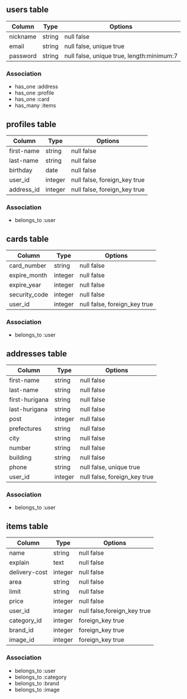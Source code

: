 ## users table
|Column|Type|Options|
|------|----|-------|
|nickname|string|null false|
|email|string|null false, unique true|
|password|string|null false, unique true, length:minimum:7|

### Association
- has_one :address
- has_one :profile
- has_one :card
- has_many :items

## profiles table
|Column|Type|Options|
|------|----|-------|
|first-name|string|null false|
|last-name|string|null false|
|birthday|date|null false|
|user_id|integer|null false, foreign_key true|
|address_id|integer|null false, foreign_key true|

### Association
- belongs_to :user

## cards table
|Column|Type|Options|
|------|----|-------|
|card_number|string|null false|
|expire_month|integer|null false|
|expire_year|integer|null false|
|security_code|integer|null false|
|user_id|integer|null false, foreign_key true|

### Association
- belongs_to :user

## addresses table

|Column|Type|Options|
|------|----|-------|
|first-name|string|null false|
|last-name|string|null false|
|first-hurigana|string|null false|
|last-hurigana|string|null false|
|post|integer|null false|
|prefectures|string|null false|
|city|string|null false|
|number|string|null false|
|building|string|null false|
|phone|string|null false, unique true|
|user_id|integer|null false, foreign_key true|

### Association
- belongs_to :user

## items table
|Column|Type|Options|
|------|----|-------|
|name|string|null false|
|explain|text|null false|
|delivery-cost|integer|null false|
|area|string|null false|
|limit|string|null false|
|price|integer|null false|
|user_id|integer|null false,foreign_key true|
|category_id|integer|foreign_key true|
|brand_id|integer|foreign_key true|
|image_id|integer|foreign_key true|

### Association
- belongs_to :user
- belongs_to :category
- belongs_to :brand
- belongs_to :image